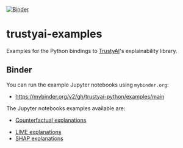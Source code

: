 [![Binder](https://mybinder.org/badge_logo.svg)](https://mybinder.org/v2/gh/trustyai-python/examples/main)
# trustyai-examples

Examples for the Python bindings to [TrustyAI](https://kogito.kie.org/trustyai/)'s explainability library.

## Binder

You can run the example Jupyter notebooks using `mybinder.org`:

- https://mybinder.org/v2/gh/trustyai-python/examples/main


The Jupyter notebooks examples available are:

- [Counterfactual explanations](examples/Counterfactuals.ipynb)
* [LIME explanations](examples/Lime.ipynb)
* [SHAP explanations](examples/SHAP.ipynb)